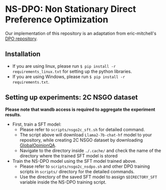 # NS-DPO: Non Stationary Direct Preference Optimization

Our implementation of this repository is an adaptation from eric-mitchell's [DPO repository](https://github.com/eric-mitchell/direct-preference-optimization).

## Installation
- If you are using linux, please run `$ pip install -r requirements_linux.txt` for setting up the python libraries.
- If you are using Windows, please run `$ pip install -r requirements.txt`.

## Setting up experiments: 2C NSGO dataset
**Please note that wandb access is required to aggregate the experiment results.**
- First, train a SFT model:
    - Please refer to `scripts/nsgo2c_sft.sh` for detailed command.
    - The script above will download `Llama2-7b-chat-hf` model to your repository, while creating 2C NSGO dataset by downloading [GlobalOpinionQA](https://huggingface.co/datasets/Anthropic/llm_global_opinions).
    - Navigate to the directory inside `./.cache/` and check the name of the directory where the trained SFT model is stored
- Train the NS-DPO model using the SFT model trained above.
    - Please refer to `scripts/nsgo2c_nsdpo.sh` and other DPO training scripts in `scripts/` directory for the detailed commands.
    - Use the directory of the saved SFT model to assign `$DIRECTORY_SFT` variable inside the NS-DPO training script. 



